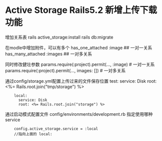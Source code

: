 # Active Storage Rails5.2 新增上传下载功能

增加关系表
        rails active_storage:install
        rails db:migrate

在modle中增加附件，可以有多个
        has_one_attached :image  ## 一对一关系
        has_many_attached :images  ## 一对多关系

同时修改健壮参数
        params.require(:project).permit(..., :image)   # 一对一关系
        params.require(:project).permit(..., images: [])   # 一对多关系

通过config/storage.yml配置上传过来的文件保存位置
        test:
          service: Disk
          root: <%= Rails.root.join("tmp/storage") %>

        local:
          service: Disk
          root: <%= Rails.root.join("storage") %>

通过启动模式配置文件 config/environments/development.rb 指定使用哪种 service
  
        config.active_storage.service = :local
        //指向上面的 local:
